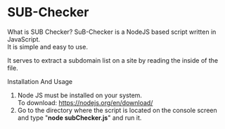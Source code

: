 # SUB-Checker
What is SUB Checker?
SuB-Checker is a NodeJS based script written in JavaScript.<br>
It is simple and easy to use.

It serves to extract a subdomain list on a site by reading the inside of the file.

Installation And Usage
1) Node JS must be installed on your system.<br>
To download: https://nodejs.org/en/download/
2) Go to the directory where the script is located on the console screen and type "<b>node subChecker.js</b>" and run it.

